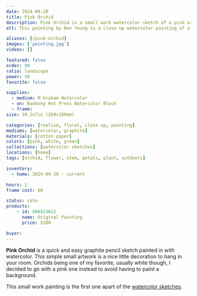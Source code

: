 ```yaml
---
date: 2024-09-20
title: Pink Orchid
description: Pink Orchid is a small work watercolor sketch of a pink orchid flower.
alt: This painting by Ben Young is a close up watercolor painting of a pink orchid flower.

aliases: [/pink-orchid]
images: ['painting.jpg']
videos: []

featured: false
order: 99
ratio: landscape
power: 50
favorite: false

supplies:
  - medium: M Graham Watercolor
  - on: Baohong Hot Press Watercolor Block
  - frame: 
size: 10.2x7in (260x180mm)

categories: [realism, floral, close up, painting]
mediums: [watercolor, graphite]
materials: [cotton paper]
colors: [pink, white, green]
collections: [watercolor sketches]
locations: [home]
tags: [orchid, flower, stem, petals, plant, outdoors]

inventory:
  - home: 2024-09-20 - current

hours: 1
frame cost: $0

status: sale
products:
    - id: 696913012
      name: Original Painting
      price: $100

buyer: 
---
```


**Pink Orchid** is a quick and easy graphite pencil sketch painted in with watercolor. This simple small artwork is a nice little decoration to hang in your room. Orchids being one of my favorite, usually white though, I decided to go with a pink one instead to avoid having to paint a background.

This small work painting is the first one apart of the [watercolor sketches](/collections/watercolor-sketches/).